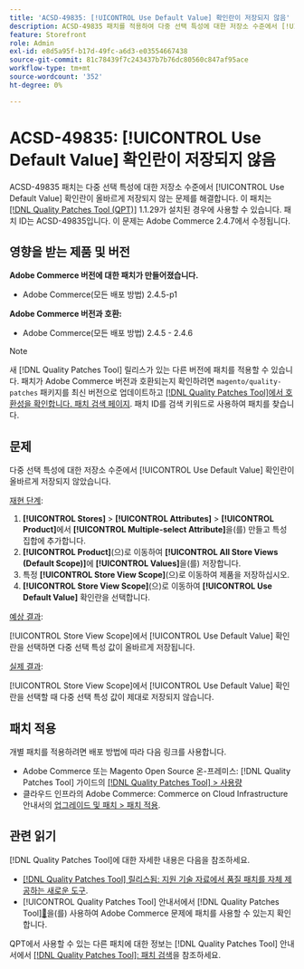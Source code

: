 ```yaml
---
title: 'ACSD-49835: [!UICONTROL Use Default Value] 확인란이 저장되지 않음'
description: ACSD-49835 패치를 적용하여 다중 선택 특성에 대한 저장소 수준에서 [!UICONTROL Use Default Value] 확인란이 올바르게 저장되지 않는 Adobe Commerce 문제를 해결합니다.
feature: Storefront
role: Admin
exl-id: e8d5a95f-b17d-49fc-a6d3-e03554667438
source-git-commit: 81c78439f7c243437b7b76dc80560c847af95ace
workflow-type: tm+mt
source-wordcount: '352'
ht-degree: 0%

---
```


# ACSD-49835: [!UICONTROL Use Default Value] 확인란이 저장되지 않음

ACSD-49835 패치는 다중 선택 특성에 대한 저장소 수준에서 [!UICONTROL Use Default Value] 확인란이 올바르게 저장되지 않는 문제를 해결합니다. 이 패치는 [[!DNL Quality Patches Tool (QPT)]](https://experienceleague.adobe.com/en/docs/commerce-knowledge-base/kb/announcements/commerce-announcements/magento-quality-patches-released-new-tool-to-self-serve-quality-patches) 1.1.29가 설치된 경우에 사용할 수 있습니다. 패치 ID는 ACSD-49835입니다. 이 문제는 Adobe Commerce 2.4.7에서 수정됩니다.

## 영향을 받는 제품 및 버전

**Adobe Commerce 버전에 대한 패치가 만들어졌습니다.**

* Adobe Commerce(모든 배포 방법) 2.4.5-p1

**Adobe Commerce 버전과 호환:**

* Adobe Commerce(모든 배포 방법) 2.4.5 - 2.4.6

>[!NOTE]
>
>새 [!DNL Quality Patches Tool] 릴리스가 있는 다른 버전에 패치를 적용할 수 있습니다. 패치가 Adobe Commerce 버전과 호환되는지 확인하려면 `magento/quality-patches` 패키지를 최신 버전으로 업데이트하고 [[!DNL Quality Patches Tool]에서 호환성을 확인합니다. 패치 검색 페이지](https://experienceleague.adobe.com/tools/commerce-quality-patches/index.html). 패치 ID를 검색 키워드로 사용하여 패치를 찾습니다.

## 문제

다중 선택 특성에 대한 저장소 수준에서 [!UICONTROL Use Default Value] 확인란이 올바르게 저장되지 않았습니다.

<u>재현 단계</u>:

1. **[!UICONTROL Stores]** > **[!UICONTROL Attributes]** > **[!UICONTROL Product]**&#x200B;에서 **[!UICONTROL Multiple-select Attribute]**&#x200B;을(를) 만들고 특성 집합에 추가합니다.
1. **[!UICONTROL Product]**(으)로 이동하여 **[!UICONTROL All Store Views (Default Scope)]**&#x200B;에 **[!UICONTROL Values]**&#x200B;을(를) 저장합니다.
1. 특정 **[!UICONTROL Store View Scope]**(으)로 이동하여 제품을 저장하십시오.
1. **[!UICONTROL Store View Scope]**(으)로 이동하여 **[!UICONTROL Use Default Value]** 확인란을 선택합니다.

<u>예상 결과</u>:

[!UICONTROL Store View Scope]에서 [!UICONTROL Use Default Value] 확인란을 선택하면 다중 선택 특성 값이 올바르게 저장됩니다.

<u>실제 결과</u>:

[!UICONTROL Store View Scope]에서 [!UICONTROL Use Default Value] 확인란을 선택할 때 다중 선택 특성 값이 제대로 저장되지 않습니다.

## 패치 적용

개별 패치를 적용하려면 배포 방법에 따라 다음 링크를 사용합니다.

* Adobe Commerce 또는 Magento Open Source 온-프레미스: [!DNL Quality Patches Tool] 가이드의 [[!DNL Quality Patches Tool] > 사용량](/help/tools/quality-patches-tool/usage.md)
* 클라우드 인프라의 Adobe Commerce: Commerce on Cloud Infrastructure 안내서의 [업그레이드 및 패치 > 패치 적용](https://experienceleague.adobe.com/docs/commerce-cloud-service/user-guide/develop/upgrade/apply-patches.html).

## 관련 읽기

[!DNL Quality Patches Tool]에 대한 자세한 내용은 다음을 참조하세요.

* [[!DNL Quality Patches Tool] 릴리스됨: 지원 기술 자료에서 품질 패치를 자체 제공하는 새로운 도구](https://experienceleague.adobe.com/en/docs/commerce-knowledge-base/kb/announcements/commerce-announcements/magento-quality-patches-released-new-tool-to-self-serve-quality-patches).
* [!UICONTROL Quality Patches Tool] 안내서에서  [!DNL Quality Patches Tool][&#128279;](/help/tools/quality-patches-tool/patches-available-in-qpt/check-patch-for-magento-issue-with-magento-quality-patches.md)을(를) 사용하여 Adobe Commerce 문제에 패치를 사용할 수 있는지 확인합니다.


QPT에서 사용할 수 있는 다른 패치에 대한 정보는 [!DNL Quality Patches Tool] 안내서에서 [[!DNL Quality Patches Tool]: 패치 검색](https://experienceleague.adobe.com/tools/commerce-quality-patches/index.html)을 참조하세요.
